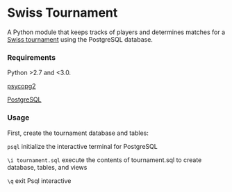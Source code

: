 # Swiss Tournament

 A Python module that keeps tracks of players and determines matches for a [Swiss tournament](http://en.wikipedia.org/wiki/Swiss-system_tournament) using the PostgreSQL database.

### Requirements
Python >2.7 and <3.0.

[psycopg2](http://initd.org/psycopg/)

[PostgreSQL](https://www.codefellows.org/blog/three-battle-tested-ways-to-install-postgresql)

### Usage

First, create the tournament database and tables:

`psql` initialize the interactive terminal for PostgreSQL

`\i tournament.sql` execute the contents of tournament.sql to create database, tables, and views

`\q` exit Psql interactive
